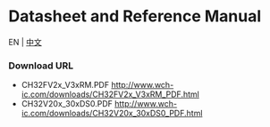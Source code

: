 # Datasheet and Reference Manual
EN | [中文](README_zh.md)

### Download URL

- CH32FV2x_V3xRM.PDF http://www.wch-ic.com/downloads/CH32FV2x_V3xRM_PDF.html
- CH32V20x_30xDS0.PDF http://www.wch-ic.com/downloads/CH32V20x_30xDS0_PDF.html
